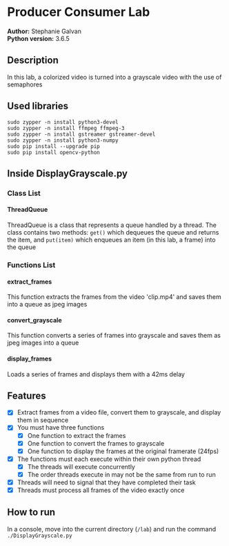 # Producer Consumer Lab
**Author:** Stephanie Galvan <br />
**Python version:** 3.6.5
## Description
In this lab, a colorized video is turned into a grayscale video with the use of semaphores
## Used libraries

    sudo zypper -n install python3-devel
    sudo zypper -n install ffmpeg ffmpeg-3
    sudo zypper -n install gstreamer gstreamer-devel
    sudo zypper -n install python3-numpy
    sudo pip install --upgrade pip
    sudo pip install opencv-python

## Inside DisplayGrayscale.py
### Class List
#### ThreadQueue
ThreadQueue is a class that represents a queue handled by a thread. The class contains two methods: `get()` which dequeues the queue and returns the item, and `put(item)` which enqueues an item (in this lab, a frame) into the queue
### Functions List
#### extract_frames
This function extracts the frames from the video 'clip.mp4' and saves them into a queue as jpeg images
#### convert_grayscale
This function converts a series of frames into grayscale and saves them as jpeg images into a queue
#### display_frames
Loads a series of frames and displays them with a 42ms delay
## Features

* [x] Extract frames from a video file, convert them to grayscale, and display
them in sequence
* [x] You must have three functions
  * [x] One function to extract the frames
  * [x] One function to convert the frames to grayscale
  * [x] One function to display the frames at the original framerate (24fps)
* [x] The functions must each execute within their own python thread
  * [x] The threads will execute concurrently
  * [x] The order threads execute in may not be the same from run to run
* [x] Threads will need to signal that they have completed their task
* [x] Threads must process all frames of the video exactly once
## How to run
In a console, move into the current directory (`/lab`) and run the command `./DisplayGrayscale.py`
